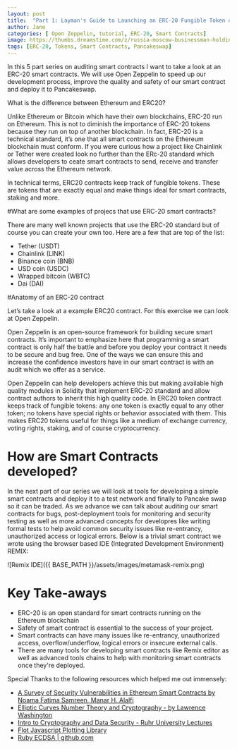 ```yaml
---
layout: post
title:  "Part 1: Layman's Guide to Launching an ERC-20 Fungible Token on PancakeSwap"
author: Jane
categories: [ Open Zeppelin, tutorial, ERC-20, Smart Contracts]
image: https://thumbs.dreamstime.com/z/russia-moscow-businessman-holding-tablet-logo-erc-official-protocol-ethereum-eth-network-standard-creating-tokens-219590148.jpg
tags: [ERC-20, Tokens, Smart Contracts, Pancakeswap]
---
```

In this 5 part series on auditing smart contracts I want to take a look at an ERC-20 smart contracts. We will use Open Zeppelin to speed up our development process, improve the quality and safety of our smart contract and deploy it to Pancakeswap. 

What is the difference between Ethereum and ERC20?

Unlike Ethereum or Bitcoin which have their own blockchains, ERC-20 run on Ethereum. This is not to diminish the importance of ERC-20 tokens because they run on top of another blockchain. In fact, ERC-20 is a technical standard, it’s one that all smart contracts on the Ethereum blockchain must conform. If you were curious how a project like Chainlink or Tether were created look no further than the ERc-20 standard which allows developers to ceate smart contracts to send, receive and transfer value across the Ethereum network. 

In technical terms, ERC20 contracts keep track of fungible tokens. These are tokens that are exactly equal and make things ideal for smart contracts, staking and more.

#What are some examples of projecs that use ERC-20 smart contracts?

There are many well known projects that use the ERC-20 standard but of course you can create your own too. Here are a few that are top of the list:

- Tether (USDT)
- Chainlink (LINK)
- Binance coin (BNB)
- USD coin (USDC)
- Wrapped bitcoin (WBTC)
- Dai (DAI)

#Anatomy of an ERC-20 contract

Let’s take a look at a example ERC20 contract. For this exercise we can look at Open Zeppelin.

Open Zeppelin is an open-source framework for building secure smart contracts. It’s important to emphasize here that programming a smart contract is only half the battle and before you deploy your contract it needs to be secure and bug free. One of the ways we can ensure this and increase the confidence investors have in our smart contract is with an audit which we offer as a service.

Open Zeppelin can help developers achieve this but making available high quality modules in Solidity that implement ERC-20 standard and allow contract authors to inherit this high quality code. In ERC20 token contract keeps track of fungible tokens: any one token is exactly equal to any other token; no tokens have special rights or behavior associated with them. This makes ERC20 tokens useful for things like a medium of exchange currency, voting rights, staking, and of course cryptocurrency. 

# How are Smart Contracts developed?

In the next part of our series we will look at tools for developing a simple smart contracts and deploy it to a test network and finally to Pancake swap so it can be traded. As we advance we can talk about auditing our smart contracts for bugs, post-deployment tools for monitoring and security testing as well as more advanced concepts for developres like writing formal tests to help avoid common security issues like re-entrancy, unauthorized access or logical errors. Below is a trivial smart contract we wrote using the browser based IDE (Integrated Development Environment) REMIX: 

![Remix IDE]({{ BASE_PATH }}/assets/images/metamask-remix.png)

# Key Take-aways

* ERC-20 is an open standard for smart contracts running on the Ethereum blockchain
* Safety of smart contract is essential to the success of your project.
* Smart contracts can have many issues like re-entrancy, unauthorized access, overflow/underflow, logical errors or insecure external calls.
* There are many tools for developing smart contracts like Remix editor as well as advanced tools chains to help with monitoring smart contracts once they're deployed. 

Special Thanks to the following resources which helped me out immensely:

- [A Survey of Security Vulnerabilities in Ethereum Smart Contracts by
Noama Fatima Samreen, Manar H. Alalfi](https://arxiv.org/abs/2105.06974)
- [Elliptic Curves Number Theory and Cryptography - by Lawrence Washington](http://www.amazon.com/Elliptic-Curves-Cryptography-Mathematics-Applications/dp/1420071467/)
- [Intro to Cryptography and Data Security - Ruhr University Lectures](https://www.youtube.com/watch?v=HuKT-_PzTIc&list=PLoJC20gNfC2gAB-eg7oaUTheB_JgQY4-q)
- [Flot Javascript Plotting Library](https://github.com/flot/flot)
- [Ruby ECDSA &#124; github.com](https://github.com/DavidEGrayson/ruby_ecdsa)

